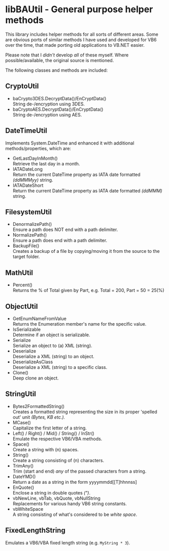 # libBAUtil - General purpose helper methods

This library includes helper methods for all sorts of different areas. Some are obvious ports of similar methods I have used and developed for VB6 over the time, that made porting old applications to VB.NET easier.

Please note that I _didn't_ develop _all_ of these myself. Where possible/available, the original source is mentioned.

The following classes and methods are included:

## CryptoUtil

- baCrypto3DES.DecryptData()/EnCryptData()  
String de-/encryption using 3DES.
- baCryptoAES.DecryptData()/EnCryptData()  
String de-/encryption using AES.

## DateTimeUtil

Implements System.DateTime and enhanced it with additional methods/properties, which are:

- GetLastDayInMonth()  
Retrieve the last day in a month.
- IATADateLong  
Return the current DateTime property as IATA date formatted _(ddMMMyy)_ string.
- IATADateShort  
Return the current DateTime property as IATA date formatted _(ddMMM)_ string.

## FilesystemUtil

- DenormalizePath()  
Ensure a path does NOT end with a path delimiter.
- NormalizePath()  
Ensure a path does end with a path delimiter.
- BackupFile()  
Creates a backup of a file by copying/moving it from the source to the target folder.

## MathUtil

- Percent()  
Returns the % of Total given by Part, e.g. Total = 200, Part = 50 = 25(%)

## ObjectUtil

- GetEnumNameFromValue  
Returns the Enumeration member's name for the specific value.
- IsSerializable  
Determine if an object is serializable.
- Serialize  
Serialize an object to (a) XML (string).
- Deserialize  
Deserialize a XML (string) to an object.
- DeserializeAsClass  
Deserialize a XML (string) to a specific class.
- Clone()  
Deep clone an object.

## StringUtil

- Bytes2FormattedString()  
Creates a formatted string representing the size in its proper 'spelled out' unit _(Bytes, KB etc.)._
- MCase()  
Capitalize the first letter of a string.
- Left() / Right() / Mid() / String() / InStr()  
Emulate the respective VB6/VBA methods.
- Space()  
Create a string with (n) spaces.
- String()  
Create a string consisting of (n) characters.
- TrimAny()  
Trim (start and end) _any_ of the passed characters from a string.
- DateYMD()  
Return a date as a string in the form yyyymmdd[[T]hhnnss]
- EnQuote()  
Enclose a string in double quotes _(")_.
- vbNewLine, vbTab, vbQuote, vbNullString  
Replacements for various handy VB6 string constants.
- vbWhiteSpace  
A string consisting of what's considered to be _white space_.

## FixedLengthString

Emulates a VB6/VBA fixed length string (e.g. ```MyString * 3```).
